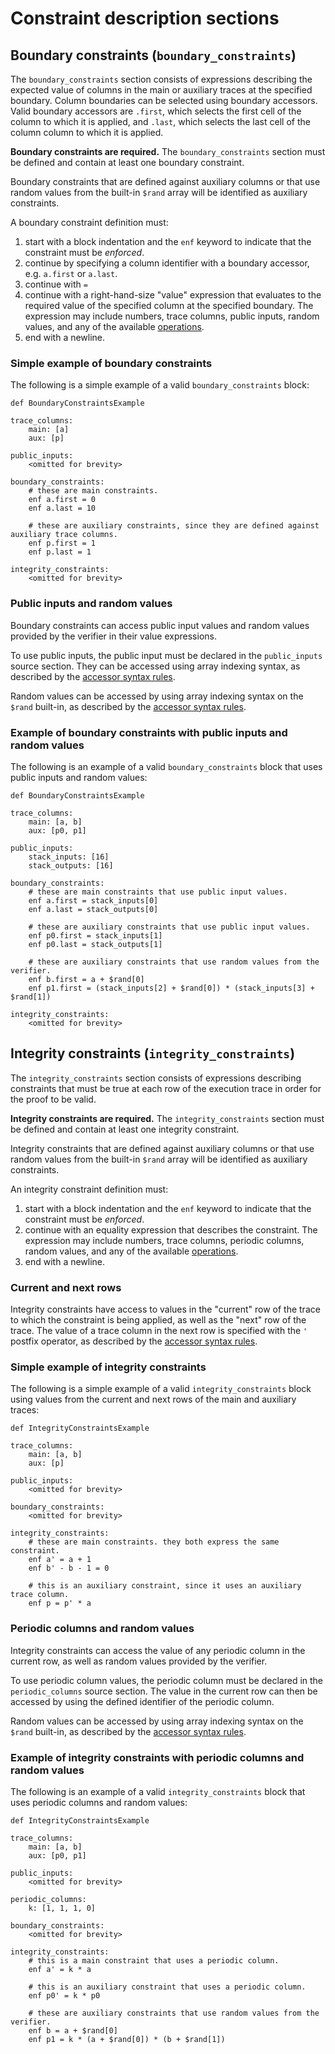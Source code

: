 # Constraint description sections

## Boundary constraints (`boundary_constraints`)

The `boundary_constraints` section consists of expressions describing the expected value of columns in the main or auxiliary traces at the specified boundary. Column boundaries can be selected using boundary accessors. Valid boundary accessors are `.first`, which selects the first cell of the column to which it is applied, and `.last`, which selects the last cell of the column column to which it is applied.

**Boundary constraints are required.** The `boundary_constraints` section must be defined and contain at least one boundary constraint.

Boundary constraints that are defined against auxiliary columns or that use random values from the built-in `$rand` array will be identified as auxiliary constraints.

A boundary constraint definition must:

1. start with a block indentation and the `enf` keyword to indicate that the constraint must be _enforced_.
2. continue by specifying a column identifier with a boundary accessor, e.g. `a.first` or `a.last`.
3. continue with `=`
4. continue with a right-hand-size "value" expression that evaluates to the required value of the specified column at the specified boundary. The expression may include numbers, trace columns, public inputs, random values, and any of the available [operations](./syntax.md#operations).
5. end with a newline.

### Simple example of boundary constraints

The following is a simple example of a valid `boundary_constraints` block:

```
def BoundaryConstraintsExample

trace_columns:
    main: [a]
    aux: [p]

public_inputs:
    <omitted for brevity>

boundary_constraints:
    # these are main constraints.
    enf a.first = 0
    enf a.last = 10

    # these are auxiliary constraints, since they are defined against auxiliary trace columns.
    enf p.first = 1
    enf p.last = 1

integrity_constraints:
    <omitted for brevity>
```

### Public inputs and random values

Boundary constraints can access public input values and random values provided by the verifier in their value expressions.

To use public inputs, the public input must be declared in the `public_inputs` source section. They can be accessed using array indexing syntax, as described by the [accessor syntax rules](./syntax.md#section-specific-accessors).

Random values can be accessed by using array indexing syntax on the `$rand` built-in, as described by the [accessor syntax rules](./syntax.md#section-specific-accessors).

### Example of boundary constraints with public inputs and random values

The following is an example of a valid `boundary_constraints` block that uses public inputs and random values:

```
def BoundaryConstraintsExample

trace_columns:
    main: [a, b]
    aux: [p0, p1]

public_inputs:
    stack_inputs: [16]
    stack_outputs: [16]

boundary_constraints:
    # these are main constraints that use public input values.
    enf a.first = stack_inputs[0]
    enf a.last = stack_outputs[0]

    # these are auxiliary constraints that use public input values.
    enf p0.first = stack_inputs[1]
    enf p0.last = stack_outputs[1]

    # these are auxiliary constraints that use random values from the verifier.
    enf b.first = a + $rand[0]
    enf p1.first = (stack_inputs[2] + $rand[0]) * (stack_inputs[3] + $rand[1])

integrity_constraints:
    <omitted for brevity>
```

## Integrity constraints (`integrity_constraints`)

The `integrity_constraints` section consists of expressions describing constraints that must be true at each row of the execution trace in order for the proof to be valid.

**Integrity constraints are required.** The `integrity_constraints` section must be defined and contain at least one integrity constraint.

Integrity constraints that are defined against auxiliary columns or that use random values from the built-in `$rand` array will be identified as auxiliary constraints.

An integrity constraint definition must:

1. start with a block indentation and the `enf` keyword to indicate that the constraint must be _enforced_.
2. continue with an equality expression that describes the constraint. The expression may include numbers, trace columns, periodic columns, random values, and any of the available [operations](./syntax.md#operations).
3. end with a newline.

### Current and next rows

Integrity constraints have access to values in the "current" row of the trace to which the constraint is being applied, as well as the "next" row of the trace. The value of a trace column in the next row is specified with the `'` postfix operator, as described by the [accessor syntax rules](./syntax.md#section-specific-accessors).

### Simple example of integrity constraints

The following is a simple example of a valid `integrity_constraints` block using values from the current and next rows of the main and auxiliary traces:

```
def IntegrityConstraintsExample

trace_columns:
    main: [a, b]
    aux: [p]

public_inputs:
    <omitted for brevity>

boundary_constraints:
    <omitted for brevity>

integrity_constraints:
    # these are main constraints. they both express the same constraint.
    enf a' = a + 1
    enf b' - b - 1 = 0

    # this is an auxiliary constraint, since it uses an auxiliary trace column.
    enf p = p' * a
```

### Periodic columns and random values

Integrity constraints can access the value of any periodic column in the current row, as well as random values provided by the verifier.

To use periodic column values, the periodic column must be declared in the `periodic_columns` source section. The value in the current row can then be accessed by using the defined identifier of the periodic column.

Random values can be accessed by using array indexing syntax on the `$rand` built-in, as described by the [accessor syntax rules](./syntax.md#section-specific-accessors).

### Example of integrity constraints with periodic columns and random values

The following is an example of a valid `integrity_constraints` block that uses periodic columns and random values:

```
def IntegrityConstraintsExample

trace_columns:
    main: [a, b]
    aux: [p0, p1]

public_inputs:
    <omitted for brevity>

periodic_columns:
    k: [1, 1, 1, 0]

boundary_constraints:
    <omitted for brevity>

integrity_constraints:
    # this is a main constraint that uses a periodic column.
    enf a' = k * a

    # this is an auxiliary constraint that uses a periodic column.
    enf p0' = k * p0

    # these are auxiliary constraints that use random values from the verifier.
    enf b = a + $rand[0]
    enf p1 = k * (a + $rand[0]) * (b + $rand[1])
```
